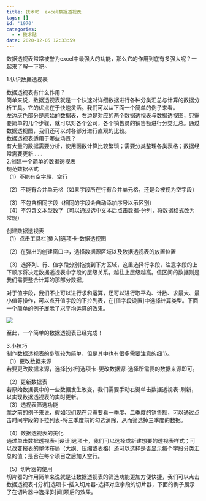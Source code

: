 ```yaml
---
title: 技术帖  excel数据透视表
tags: []
id: '1970'
categories:
  - - 技术贴
date: 2020-12-05 12:33:59
---
```


数据透视表常常被誉为excel中最强大的功能，那么它的作用到底有多强大呢？一起来了解一下吧~

1.认识数据透视表      

数据透视表有什么作用？     
简单来说，数据透视表就是一个快速对详细数据进行各种分类汇总与计算的数据分析工具。它的优点在于快速灵活。我们可以从下面一个简单的例子来看。     
左边灰色部分是原始的数据表，右边是对应的两个数据透视表与数据透视图，只需要简单的几个步骤，就可以对各个公司，各个销售员的销售额进行分类汇总。通过数据透视图，我们还可以对各部分进行直观的比较。      
数据透视表适用于哪些场景？       
有大量的数据需要分析，使用函数计算比较繁琐；需要分类整理各类表格；数据经常需要更新……      
2.创建一个简单的数据透视表     
规范数据格式      
（1）不能有空字段、空行               

（2）不能有合并单元格（如果字段所在行有合并单元格，还是会被视为空字段）     

（3）不包含相同字段（相同的字段会自动添加序号以示区别）     
（4）不包含文本型数字（可以通过选中文本后点击数据-分列，将数据格式改为常规）                                                              

创建数据透视表     
（1）点击工具栏[插入]选项卡-数据透视图        

（2）在弹出的创建窗口中，选择数据源区域以及数据透视表的放置位置        

（3）选择列、行、值字段分别拖拽到下方区域，这里选择行字段，注意字段的上下顺序将决定数据透视表中字段的层级关系，越往上层级越高。值区间的数据则是我们需要整合计算的那部分数据。                                                                    

对于值字段，我们不止可以进行求和运算，还可以进行取平均、计数、求最大、最小值等操作，可以点开值字段的下拉列表，在\[值字段设置\]中选择计算类型。下面一个简单的例子展示了求平均运算的效果。

![](../../wp-content_uploads/2020/12/创建3.jpg)

至此，一个简单的数据透视表已经完成！

3.小技巧      
        制作数据透视表的步骤较为简单，但是其中也有很多需要注意的细节。        
（1）更改数据来源      
 	若要更改数据来源，选择[分析]选项卡-更改数据源-选择所需要的数据来源即可。       

（2）更新数据表       
 	若原始数据表中的一些数据发生改变，我们需要手动右键单击数据透视表-刷新，以实现数据透视表的实时更新。       
（3）透视表筛选功能     
 	拿之前的例子来说，假如我们现在只需要看一季度、二季度的销售额，可以通过点击时间字段的下拉列表-将三季度前的勾选消除，从而筛选掉三季度的数据。   

（4）数据透视表的美化        
        通过单击数据透视表-[设计]选项卡，我们可以选择或新建想要的透视表样式；可以改变报表的整体布局（大纲、压缩或表格）还可以选择是否显示每个字段分类汇总的值；是否在每个项目之后加入空行。  

（5）切片器的使用      
        切片器的作用简单来说就是让数据透视表的筛选功能更加方便快捷，我们可以点击数据透视表-[分析]选项卡-插入切片器-选择对应字段的切片器，下面的例子展示了在切片器中选择[时间]项后的效果。                                                                    